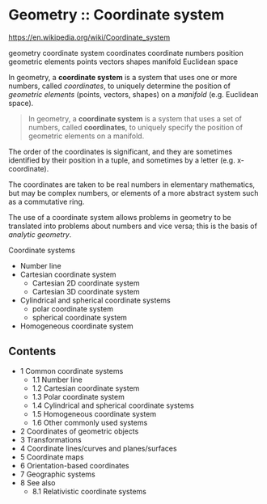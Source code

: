 # Geometry :: Coordinate system

https://en.wikipedia.org/wiki/Coordinate_system

geometry
coordinate system
coordinates
coordinate numbers
position
geometric elements
points
vectors
shapes
manifold
Euclidean space



In geometry, a **coordinate system** is a system that uses one or more numbers, called *coordinates*, to uniquely determine the position of *geometric elements* (points, vectors, shapes) on a *manifold* (e.g. Euclidean space).

>In geometry, a **coordinate system** is a system that uses a set of numbers, called **coordinates**, to uniquely specify the position of geometric elements on a manifold.


The order of the coordinates is significant, and they are sometimes identified by their position in a tuple, and sometimes by a letter (e.g. x-coordinate).

The coordinates are taken to be real numbers in elementary mathematics, but may be complex numbers, or elements of a more abstract system such as a commutative ring.

The use of a coordinate system allows problems in geometry to be translated into problems about numbers and vice versa; this is the basis of *analytic geometry*.

Coordinate systems
- Number line
- Cartesian coordinate system
  - Cartesian 2D coordinate system
  - Cartesian 3D coordinate system
- Cylindrical and spherical coordinate systems
  - polar coordinate system
  - spherical coordinate system
- Homogeneous coordinate system

## Contents
- 1 Common coordinate systems
  - 1.1 Number line
  - 1.2 Cartesian coordinate system
  - 1.3 Polar coordinate system
  - 1.4 Cylindrical and spherical coordinate systems
  - 1.5 Homogeneous coordinate system
  - 1.6 Other commonly used systems
- 2 Coordinates of geometric objects
- 3 Transformations
- 4 Coordinate lines/curves and planes/surfaces
- 5 Coordinate maps
- 6 Orientation-based coordinates
- 7 Geographic systems
- 8 See also
  - 8.1 Relativistic coordinate systems
